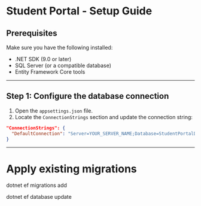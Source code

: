 # Student Portal - Setup Guide

## Prerequisites

Make sure you have the following installed:

- .NET SDK (9.0 or later)
- SQL Server (or a compatible database)
- Entity Framework Core tools

---

## Step 1: Configure the database connection

1. Open the `appsettings.json` file.
2. Locate the `ConnectionStrings` section and update the connection string:

```json
"ConnectionStrings": {
  "DefaultConnection": "Server=YOUR_SERVER_NAME;Database=StudentPortalDb;User Id=YOUR_USERNAME;Password=YOUR_PASSWORD;Trusted_Connection=False;TrustServerCertificate=True;"
}
```

---

# Apply existing migrations

dotnet ef migrations add <MigrationName>

dotnet ef database update
